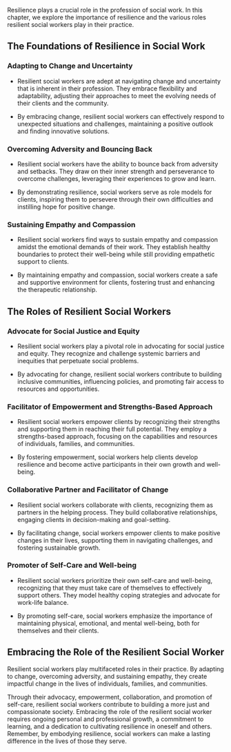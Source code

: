
Resilience plays a crucial role in the profession of social work. In this chapter, we explore the importance of resilience and the various roles resilient social workers play in their practice.

The Foundations of Resilience in Social Work
--------------------------------------------

### Adapting to Change and Uncertainty

* Resilient social workers are adept at navigating change and uncertainty that is inherent in their profession. They embrace flexibility and adaptability, adjusting their approaches to meet the evolving needs of their clients and the community.

* By embracing change, resilient social workers can effectively respond to unexpected situations and challenges, maintaining a positive outlook and finding innovative solutions.

### Overcoming Adversity and Bouncing Back

* Resilient social workers have the ability to bounce back from adversity and setbacks. They draw on their inner strength and perseverance to overcome challenges, leveraging their experiences to grow and learn.

* By demonstrating resilience, social workers serve as role models for clients, inspiring them to persevere through their own difficulties and instilling hope for positive change.

### Sustaining Empathy and Compassion

* Resilient social workers find ways to sustain empathy and compassion amidst the emotional demands of their work. They establish healthy boundaries to protect their well-being while still providing empathetic support to clients.

* By maintaining empathy and compassion, social workers create a safe and supportive environment for clients, fostering trust and enhancing the therapeutic relationship.

The Roles of Resilient Social Workers
-------------------------------------

### Advocate for Social Justice and Equity

* Resilient social workers play a pivotal role in advocating for social justice and equity. They recognize and challenge systemic barriers and inequities that perpetuate social problems.

* By advocating for change, resilient social workers contribute to building inclusive communities, influencing policies, and promoting fair access to resources and opportunities.

### Facilitator of Empowerment and Strengths-Based Approach

* Resilient social workers empower clients by recognizing their strengths and supporting them in reaching their full potential. They employ a strengths-based approach, focusing on the capabilities and resources of individuals, families, and communities.

* By fostering empowerment, social workers help clients develop resilience and become active participants in their own growth and well-being.

### Collaborative Partner and Facilitator of Change

* Resilient social workers collaborate with clients, recognizing them as partners in the helping process. They build collaborative relationships, engaging clients in decision-making and goal-setting.

* By facilitating change, social workers empower clients to make positive changes in their lives, supporting them in navigating challenges, and fostering sustainable growth.

### Promoter of Self-Care and Well-being

* Resilient social workers prioritize their own self-care and well-being, recognizing that they must take care of themselves to effectively support others. They model healthy coping strategies and advocate for work-life balance.

* By promoting self-care, social workers emphasize the importance of maintaining physical, emotional, and mental well-being, both for themselves and their clients.

Embracing the Role of the Resilient Social Worker
-------------------------------------------------

Resilient social workers play multifaceted roles in their practice. By adapting to change, overcoming adversity, and sustaining empathy, they create impactful change in the lives of individuals, families, and communities.

Through their advocacy, empowerment, collaboration, and promotion of self-care, resilient social workers contribute to building a more just and compassionate society. Embracing the role of the resilient social worker requires ongoing personal and professional growth, a commitment to learning, and a dedication to cultivating resilience in oneself and others. Remember, by embodying resilience, social workers can make a lasting difference in the lives of those they serve.
